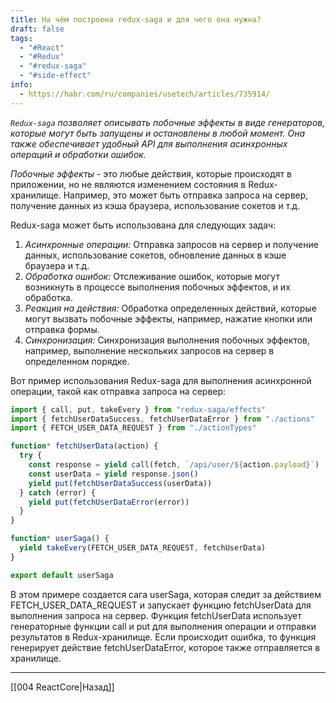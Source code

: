 ```yaml
---
title: На чём построена redux-saga и для чего она нужна?
draft: false
tags:
  - "#React"
  - "#Redux"
  - "#redux-saga"
  - "#side-effect"
info:
  - https://habr.com/ru/companies/usetech/articles/735914/
---
```

_`Redux-saga` позволяет описывать побочные эффекты в виде генераторов, которые могут быть запущены и остановлены в любой момент. Она также обеспечивает удобный API для выполнения асинхронных операций и обработки ошибок._

_Побочные эффекты_ - это любые действия, которые происходят в приложении, но не являются изменением состояния в Redux-хранилище. Например, это может быть отправка запроса на сервер, получение данных из кэша браузера, использование сокетов и т.д.

Redux-saga может быть использована для следующих задач:

1. _Асинхронные операции:_ Отправка запросов на сервер и получение данных, использование сокетов, обновление данных в кэше браузера и т.д.
2. _Обработка ошибок:_ Отслеживание ошибок, которые могут возникнуть в процессе выполнения побочных эффектов, и их обработка.
3. _Реакция на действия:_ Обработка определенных действий, которые могут вызвать побочные эффекты, например, нажатие кнопки или отправка формы.
4. _Синхронизация:_ Синхронизация выполнения побочных эффектов, например, выполнение нескольких запросов на сервер в определенном порядке.

Вот пример использования Redux-saga для выполнения асинхронной операции, такой как отправка запроса на сервер:

```jsx
import { call, put, takeEvery } from "redux-saga/effects"
import { fetchUserDataSuccess, fetchUserDataError } from "./actions"
import { FETCH_USER_DATA_REQUEST } from "./actionTypes"

function* fetchUserData(action) {
  try {
    const response = yield call(fetch, `/api/user/${action.payload}`)
    const userData = yield response.json()
    yield put(fetchUserDataSuccess(userData))
  } catch (error) {
    yield put(fetchUserDataError(error))
  }
}

function* userSaga() {
  yield takeEvery(FETCH_USER_DATA_REQUEST, fetchUserData)
}

export default userSaga
```

В этом примере создается сага userSaga, которая следит за действием FETCH_USER_DATA_REQUEST и запускает функцию fetchUserData для выполнения запроса на сервер. Функция fetchUserData использует генераторные функции call и put для выполнения операции и отправки результатов в Redux-хранилище. Если происходит ошибка, то функция генерирует действие fetchUserDataError, которое также отправляется в хранилище.

---

[[004 ReactCore|Назад]]